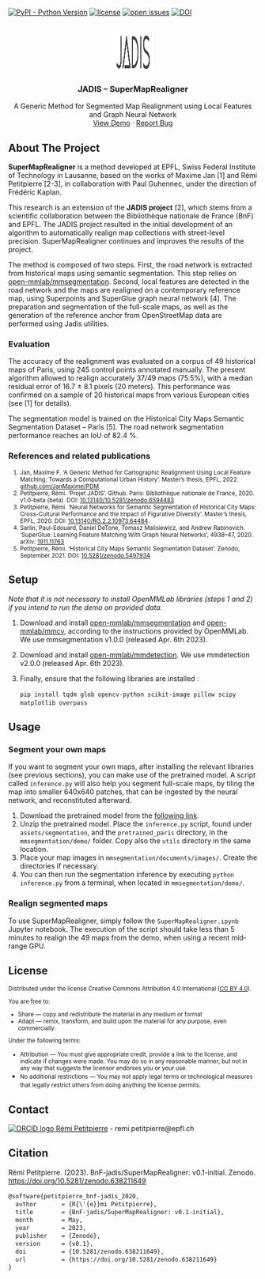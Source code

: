 [![PyPI - Python Version](https://img.shields.io/badge/python-3.8-blue)](https://www.python.org/downloads/release/python-3813/)
[![license](https://img.shields.io/badge/license-CC%20BY%204.0-brightgreen)](https://creativecommons.org/licenses/by/4.0/)
[![open issues](https://isitmaintained.com/badge/open/BnF-jadis/SuperMapRealigner.svg)](https://github.com/BnF-jadis/SuperMapRealigner/issues)
[![DOI](https://zenodo.org/badge/638211649.svg)](https://zenodo.org/badge/latestdoi/638211649)

<!-- PROJECT LOGO -->
<br />
<div align="center">
  <a>
    <img src="assets/img/jadis_logo.svg" alt="Logo" width="80" height="80">
  </a>

  <h3 align="center">JADIS – SuperMapRealigner</h3>

  <p align="center">
    A Generic Method for Segmented Map Realignment using Local Features and Graph Neural Network
    <br />
    <a href="https://github.com/BnF-jadis/SuperMapRealigner/blob/ddfa08f1d9c74c678be785ef8a98e7f1e96cc1d4/SuperMapRealigner.ipynb">View Demo</a>
    ·
    <a href="https://github.com/BnF-jadis/SuperMapRealigner/issues">Report Bug</a>
  </p>
</div>

## About The Project

**SuperMapRealigner** is a method developed at EPFL, Swiss Federal Institute of Technology in Lausanne, based on the works of Maxime Jan [1] and Rémi Petitpierre [2-3], in collaboration with Paul Guhennec, under the direction of Frédéric Kaplan.

This research is an extension of the **JADIS project** [2], which stems from a scientific collaboration between the Bibliothèque nationale de France (BnF) and EPFL. The JADIS project resulted in the initial development of an algorithm to automatically realign map collections with street-level precision. SuperMapRealigner continues and improves the results of the project.

The method is composed of two steps. First, the road network is extracted from historical maps using semantic segmentation. This step relies on [open-mmlab/mmsegmentation](https://github.com/open-mmlab/mmsegmentation). Second, local features are detected in the road network and the maps are realigned on a contemporary reference map, using Superpoints and SuperGlue graph neural network [4]. The preparation and segmentation of the full-scale maps, as well as the generation of the reference anchor from OpenStreetMap data are performed using Jadis utilities.

### Evaluation

The accuracy of the realignment was evaluated on a corpus of 49 historical maps of Paris, using 245 control points annotated manually. The present algorithm allowed to realign accurately 37/49 maps (75.5%), with a median residual error of 16.7 ± 8.1 pixels (20 meters). This performance was confirmed on a sample of 20 historical maps from various European cities (see [1] for details).

The segmentation model is trained on the Historical City Maps Semantic Segmentation Dataset – Paris [5]. The road network segmentation performance reaches an IoU of 82.4 %. 

### References and related publications

<div><small>
<ol type = "1">
<li>Jan, Maxime F. ‘A Generic Method for Cartographic Realignment Using Local Feature Matching: Towards a Computational Urban History’. Master’s thesis, EPFL, 2022. <a href="https://github.com/JanMaxime/PDM">github.com/JanMaxime/PDM</a>.</li>
<li>Petitpierre, Rémi. ‘Projet JADIS’. Github. Paris: Bibliothèque nationale de France, 2020. v1.0-beta (beta). DOI: <a href="https://github.com/BnF-jadis/projet">10.13140/10.5281/zenodo.6594483</a></li>
<li>Petitpierre, Rémi. ‘Neural Networks for Semantic Segmentation of Historical City Maps: Cross-Cultural Performance and the Impact of Figurative Diversity’. Master’s thesis, EPFL, 2020. DOI: 
<a href="https://dx.doi.org/10.13140/RG.2.2.10973.64484">10.13140/RG.2.2.10973.64484</a>.</li>
<li>Sarlin, Paul-Edouard, Daniel DeTone, Tomasz Malisiewicz, and Andrew Rabinovich. ‘SuperGlue: Learning Feature Matching With Graph Neural Networks’, 4938–47, 2020. arXiv: <a href="https://arxiv.org/abs/1911.11763">1911.11763</a>
</li>
<li>Petitpierre, Rémi. ‘Historical City Maps Semantic Segmentation Dataset’. Zenodo, September 2021. DOI: <a href="https://doi.org/10.5281/zenodo.5497934">10.5281/zenodo.5497934</a></li>
</small></div>

## Setup
_Note that it is not necessary to install OpenMMLab libraries (steps 1 and 2) if you intend to run the demo on provided data._

1. Download and install [open-mmlab/mmsegmentation](https://github.com/open-mmlab/mmsegmentation) and [open-mmlab/mmcv](https://github.com/open-mmlab/mmcv), according to the instructions provided by OpenMMLab. We use mmsegmentation v1.0.0 (released Apr. 6th 2023).
2. Download and install [open-mmlab/mmdetection](https://github.com/open-mmlab/mmdetection). We use mmdetection v2.0.0 (released Apr. 6th 2023).
3. Finally, ensure that the following libraries are installed :

   ```pip install tqdm glob opencv-python scikit-image pillow scipy matplotlib overpass```

## Usage

### Segment your own maps

If you want to segment your own maps, after installing the relevant libraries (see previous sections), you can make use of the pretrained model. A script called `inference.py` will also help you segment full-scale maps, by tiling the map into smaller 640x640 patches, that can be ingested by the neural network, and reconstituted afterward.
  
1. Download the pretrained model from the [following link](https://drive.google.com/file/d/1bVtI1Wz3AatxPT8g5euk8tOlVrjBAclo/view?usp=share_link). 
2. Unzip the pretrained model. Place the `inference.py` script, found under `assets/segmentation`, and the `pretrained_paris` directory, in the `mmsegmentation/demo/` folder. Copy also the `utils` directory in the same location.
3. Place your map images in `mmsegmentation/documents/images/`. Create the directories if necessary.
4. You can then run the segmentation inference by executing `python inference.py` from a terminal, when located in `mmsegmentation/demo/`.

### Realign segmented maps

To use SuperMapRealigner, simply follow the `SuperMapRealigner.ipynb` Jupyter notebook. The execution of the script should take less than 5 minutes to realign the 49 maps from the demo, when using a recent mid-range GPU.

## License

<div><small>

Distributed under the license Creative Commons Attribution 4.0 International ([CC BY 4.0](https://creativecommons.org/licenses/by/4.0/)).

You are free to:
* Share — copy and redistribute the material in any medium or format
* Adapt — remix, transform, and build upon the material for any purpose, even commercially.

Under the following terms:
* Attribution — You must give appropriate credit, provide a link to the license, and indicate if changes were made. You may do so in any reasonable manner, but not in any way that suggests the licensor endorses you or your use.
* No additional restrictions — You may not apply legal terms or technological measures that legally restrict others from doing anything the license permits. 
</small></div>

## Contact

<a href="https://orcid.org/0000-0001-9138-6727">
<img alt="ORCID logo" src="https://info.orcid.org/wp-content/uploads/2019/11/orcid_16x16.png" width="16" height="16"/> <a href="https://people.epfl.ch/remi.petitpierre">Rémi Petitpierre</a>
 - remi.petitpierre@epfl.ch
  
## Citation
  
Rémi Petitpierre. (2023). BnF-jadis/SuperMapRealigner: v0.1-initial. Zenodo. https://doi.org/10.5281/zenodo.638211649
```
@software{petitpierre_bnf-jadis_2020,
  author       = {R{\'{e}}mi Petitpierre},
  title        = {BnF-jadis/SuperMapRealigner: v0.1-initial},
  month        = May,
  year         = 2023,
  publisher    = {Zenodo},
  version      = {v0.1},
  doi          = {10.5281/zenodo.638211649},
  url          = {https://doi.org/10.5281/zenodo.638211649}
}
```

